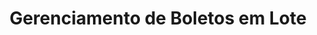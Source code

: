 ---
title: Gerenciamento de Boletos em Lote
excerpt: ''
deprecated: false
hidden: false
metadata:
  title: ''
  description: ''
  robots: index
next:
  description: ''
---